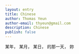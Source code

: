 ```yaml
---
layout: entry
title: Chinese
author: Thomas Yeun
author-email: thyeun@gmail.com
description: Chinese
publish: false
---
```



某年， 某月， 某日， 的那一天， 妳